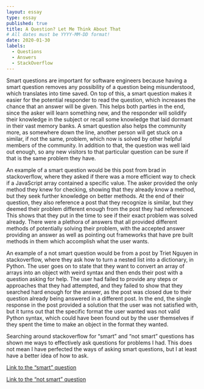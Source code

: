 ```yaml
---
layout: essay
type: essay
published: true
title: A Question? Let Me Think About That
# All dates must be YYYY-MM-DD format!
date: 2020-01-30
labels:
  - Questions
  - Answers
  - StackOverflow
---
```


Smart questions are important for software engineers because having a smart question removes any possibility of a question being misunderstood, which translates into time saved. On top of this, a smart question makes it easier for the potential responder to read the question, which increases the chance that an answer will be given. This helps both parties in the end, since the asker will learn something new, and the responder will solidify their knowledge in the subject or recall some knowledge that laid dormant in their vast memory banks. A smart question also helps the community more, as somewhere down the line, another person will get stuck on a similar, if not the same, problem, which now is solved by other helpful members of the community. In addition to that, the question was well laid out enough, so any new visitors to that particular question can be sure if that is the same problem they have.

An example of a smart question would be this post from brad in stackoverflow, where they asked if there was a more efficient way to check if a JavaScript array contained a specific value. The asker provided the only method they knew for checking, showing that they already know a method, but they seek further knowledge on better methods. At the end of their question, they also reference a post that they recognize is similar, but they deemed their problem different enough from the post they had referenced. This shows that they put in the time to see if their exact problem was solved already. There were a plethora of answers that all provided different methods of potentially solving their problem, with the accepted answer providing an answer as well as pointing out frameworks that have pre built methods in them which accomplish what the user wants.

An example of a not smart question would be from a post by Triet Nguyen in stackoverflow, where they ask how to turn a nested list into a dictionary, in Python. The user goes on to state that they want to convert an array of arrays into an object with weird syntax and then ends their post with a question asking for help. The user had failed to provide any steps or approaches that they had attempted, and they failed to show that they searched hard enough for the answer, as the post was closed due to their question already being answered in a different post. In the end, the single response in the post provided a solution that the user was not satisfied with, but it turns out that the specific format the user wanted was not valid Python syntax, which could have been found out by the user themselves if they spent the time to make an object in the format they wanted.

Searching around stackoverflow for “smart” and “not smart” questions has shown me ways to effectively ask questions for problems I had. This does not mean I have perfected the ways of asking smart questions, but I at least have a better idea of how to ask.

<a href="https://stackoverflow.com/questions/237104/how-do-i-check-if-an-array-includes-a-value-in-javascript" target="_blank" rel="noreferrer">Link to the “smart” question</a>

<a href="https://stackoverflow.com/questions/59997831/python-turn-nested-list-to-dictionary" target="_blank" rel="noreferrer">Link to the “not smart” question</a>

